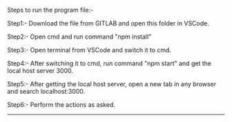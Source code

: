 Steps to run the program file:-

Step1:- Download the file from GITLAB and open this folder in VSCode.

Step2:- Open cmd and run command "npm install"

Step3:- Open terminal from VSCode and switch it to cmd.

Step4:- After switching it to cmd, run command "npm start" and get the local host server 3000.

Step5:- After getting the local host server, open a new tab in any browser and search localhost:3000.

Step6:- Perform the actions as asked.

---
